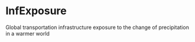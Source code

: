 # InfExposure
Global transportation infrastructure exposure to the change of precipitation in a warmer world
